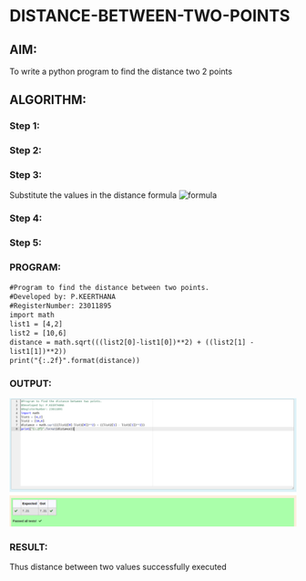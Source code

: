 # DISTANCE-BETWEEN-TWO-POINTS

## AIM:
To write a python program to find the distance two 2 points
## ALGORITHM:
### Step 1: 
### Step 2: 
### Step 3: 
Substitute the values in the distance formula  ![formula](/formula.JPG)
### Step 4: 
### Step 5: 
### PROGRAM:
  ```
  #Program to find the distance between two points.
#Developed by: P.KEERTHANA
#RegisterNumber: 23011895
import math
list1 = [4,2]
list2 = [10,6]
distance = math.sqrt(((list2[0]-list1[0])**2) + ((list2[1] - list1[1])**2))
print("{:.2f}".format(distance))
```


### OUTPUT:
![](distance.png)

### RESULT:
Thus distance between two values successfully executed